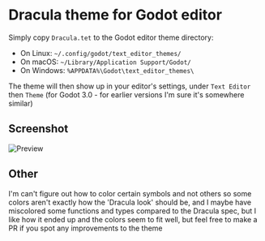 # Dracula theme for Godot editor

Simply copy `Dracula.tet` to the Godot editor theme directory:

- On Linux: `~/.config/godot/text_editor_themes/`
- On macOS: `~/Library/Application Support/Godot/`
- On Windows: `%APPDATA%\Godot\text_editor_themes\`

The theme will then show up in your editor's settings, under `Text Editor` then `Theme` (for Godot 3.0 - for earlier versions I'm sure it's somewhere similar)

## Screenshot

![Preview](https://i.imgur.com/r8RXVEy.png)

## Other

I'm can't figure out how to color certain symbols and not others so some colors aren't exactly how the 'Dracula look' should be, and I maybe have miscolored some functions and types compared to the Dracula spec, but I like how it ended up and the colors seem to fit well, but feel free to make a PR if you spot any improvements to the theme